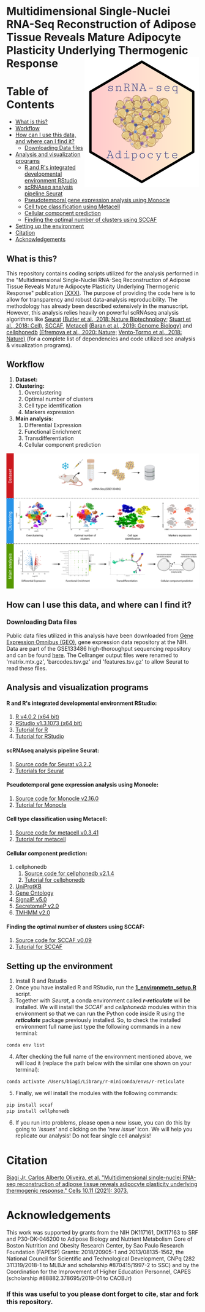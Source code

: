 # Multidimensional Single-Nuclei RNA-Seq Reconstruction of Adipose Tissue Reveals Mature Adipocyte Plasticity Underlying Thermogenic Response <img src="Logo.png" align="right" width="300" />

# Table of Contents
- [What is this?](#what-is-this)
- [Workflow](#workflow)
- [How can I use this data, and where can I find it?](#how-can-i-use-this-data-and-where-can-i-find-it)
	- [Downloading Data files](#downloading-data-files)
- [Analysis and visualization programs](#analysis-and-visualization-programs)
	- [R and R's integrated developmental environment RStudio](#r-and-rs-integrated-developmental-environment-rstudio)
	- [scRNAseq analysis pipeline Seurat](#scrnaseq-analysis-pipeline-seurat)
	- [Pseudotemporal gene expression analysis using Monocle](#pseudotemporal-gene-expression-analysis-using-monocle)
	- [Cell type classification using Metacell](#cell-type-classification-using-metacell)
	- [Cellular component prediction](#cellular-component-prediction)
	- [Finding the optimal number of clusters using SCCAF](#finding-the-optimal-number-of-clusters-using-sccaf)
- [Setting up the environment](#setting-up-the-environment)
- [Citation](#citation)
- [Acknowledgements](#acknowledgements)


## What is this?
This repository contains coding scripts utilized for the analysis performed in the "Multidimensional Single-Nuclei RNA-Seq Reconstruction of Adipose Tissue Reveals Mature Adipocyte Plasticity Underlying Thermogenic Response" publication [(XXX)](XXX). The purpose of providing the code here is to allow for transparency and robust data-analysis reproducibility. The methodology has already been described extensively in the manuscript. However, this analysis relies heavily on powerful scRNAseq analysis algorithms like [Seurat](https://satijalab.org/seurat/) [(Butler et al., 2018: Nature Biotechnology;](https://www.nature.com/articles/nbt.4096) [Stuart et al., 2018: Cell)](https://www.sciencedirect.com/science/article/pii/S0092867419305598?via%3Dihub), [SCCAF](https://github.com/SCCAF/sccaf), [Metacell](https://tanaylab.github.io/metacell/) [(Baran et al., 2019: Genome Biology)](https://genomebiology.biomedcentral.com/articles/10.1186/s13059-019-1812-2) and [cellphonedb](https://www.cellphonedb.org) [(Efremova et al., 2020: Nature;](https://www.nature.com/articles/s41596-020-0292-x) [Vento-Tormo et al., 2018: Nature)](https://www.nature.com/articles/s41586-018-0698-6) (for a complete list of dependencies and code utilized see analysis & visualization programs).


## Workflow
1. **Dataset:**
2. **Clustering:**
    1. Overclustering
    2. Optimal number of clusters
    3. Cell type identification
    4. Markers expression
3. **Main analysis:**
    1. Differential Expression
    2. Functional Enrichment
    3. Transdifferentiation
    4. Cellular component prediction
    
<img src="Workflow.png" align="center">


## How can I use this data, and where can I find it?
### Downloading Data files
Public data files utilized in this analysis have been downloaded from [Gene Expression Omnibus (GEO)](https://www.ncbi.nlm.nih.gov/geo/), gene expression data repository at the NIH. Data are part of the GSE133486 high-thoroughput sequencing repository and can be found [here](https://www.ncbi.nlm.nih.gov/geo/query/acc.cgi?acc=GSE133486). The Cellranger output files were renamed to 'matrix.mtx.gz', 'barcodes.tsv.gz' and 'features.tsv.gz' to allow Seurat to read these files.


## Analysis and visualization programs
#### R and R's integrated developmental environment RStudio:
1. [R v4.0.2 (x64 bit)](https://cran.r-project.org/bin/macosx/base/)
2. [RStudio v1.3.1073 (x64 bit)](https://www.rstudio.com/products/rstudio/download/)
4. [Tutorial for R](https://cran.r-project.org/doc/manuals/r-release/R-intro.html)
5. [Tutorial for RStudio](https://resources.rstudio.com/)
#### scRNAseq analysis pipeline Seurat:
1. [Source code for Seurat v3.2.2](https://cran.r-project.org/web/packages/Seurat/index.html)
2. [Tutorials for Seurat](https://satijalab.org/seurat/)
#### Pseudotemporal gene expression analysis using Monocle:
1. [Source code for Monocle v2.16.0](https://bioconductor.org/packages/release/bioc/html/monocle.html)
2. [Tutorial for Monocle](http://cole-trapnell-lab.github.io/monocle-release/docs/#constructing-single-cell-trajectories)
#### Cell type classification using Metacell:
1. [Source code for metacell v0.3.41](https://github.com/tanaylab/metacell/releases/tag/v0.3.41)
2. [Tutorial for metacell](https://tanaylab.github.io/metacell/)
#### Cellular component prediction:
1. cellphonedb
    1. [Source code for cellphonedb v2.1.4](https://github.com/Teichlab/cellphonedb/releases/tag/v2.1.4)
    2. [Tutorial for cellphonedb](https://github.com/Teichlab/cellphonedb)
2. [UniProtKB](https://www.uniprot.org/uniprot/)
3. [Gene Ontology](http://geneontology.org/)
4. [SignalP v5.0](http://www.cbs.dtu.dk/services/SignalP/)
5. [SecretomeP v2.0](http://www.cbs.dtu.dk/services/SecretomeP/)
6. [TMHMM v2.0](http://www.cbs.dtu.dk/services/TMHMM/)
#### Finding the optimal number of clusters using SCCAF:
1. [Source code for SCCAF v0.09](https://github.com/SCCAF/sccaf/releases/tag/0.09)
2. [Tutorial for SCCAF](https://github.com/SCCAF/sccaf)


## Setting up the environment
1. Install R and Rstudio
2. Once you have installed R and RStudio, run the [**1_environmetn_setup.R**](https://github.com/cbiagii/snRNAseq_adipocyte/blob/master/1_environment_setup.R) script.
3. Together with *Seurat*, a conda environment called ***r-reticulate*** will be installed. We will install the *SCCAF* and *cellphonedb* modules within this environment so that we can run the Python code inside R using the ***reticulate*** package previously installed. So, to check the installed environment full name just type the following commands in a new terminal:
```
conda env list
```
4. After checking the full name of the environment mentioned above, we will load it (replace the path below with the similar one shown on your terminal):
```
conda activate /Users/biagi/Library/r-miniconda/envs/r-reticulate
```
5. Finally, we will install the modules with the following commands:
```
pip install sccaf
pip install cellphonedb
```
6. If you run into problems, please open a new issue, you can do this by going to *'issues'* and clicking on the *'new issue'* icon. We will help you replicate our analysis! Do not fear single cell analysis!


# Citation
[Biagi Jr, Carlos Alberto Oliveira, et al. "Multidimensional single-nuclei RNA-seq reconstruction of adipose tissue reveals adipocyte plasticity underlying thermogenic response." Cells 10.11 (2021): 3073.](https://www.mdpi.com/2073-4409/10/11/3073)


# Acknowledgements
This work was supported by grants from the NIH DK117161, DK117163 to SRF and P30-DK-046200 to Adipose Biology and Nutrient Metabolism Core of Boston Nutrition and Obesity Research Center, by Sao Paulo Research Foundation (FAPESP) Grants: 2018/20905-1 and 2013/08135-1562, the National Council for Scientific and Technological Development, CNPq (282 311319/2018-1 to MLBJr and scholarship #870415/1997-2 to SSC) and by the Coordination  for  the  Improvement  of  Higher  Education  Personnel, CAPES (scholarship #88882.378695/2019-01 to CAOBJr)


### If this was useful to you please dont forget to cite, star and fork this repository.

